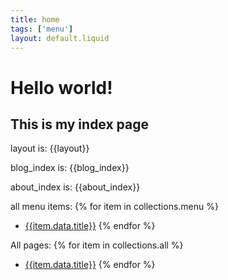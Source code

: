 ```yaml
---
title: home
tags: ['menu']
layout: default.liquid
---
```


# Hello world!
## This is my index page

layout is: {{layout}}

blog_index is: {{blog_index}}

about_index is: {{about_index}}


all menu items: 
{% for item in collections.menu %}
- [{{item.data.title}}]({{item.url}})
{% endfor %}



All pages:
{% for item in collections.all  %}
- [{{item.data.title}}]({{item.url}})
{% endfor %}